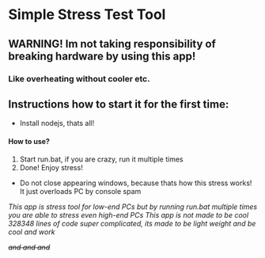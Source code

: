 # Simple Stress Test Tool
## WARNING! Im not taking responsibility of breaking hardware by using this app!
### Like overheating without cooler etc.



## Instructions how to start it for the first time:
* Install nodejs, thats all!


#### How to use?
1. Start run.bat, if you are crazy, run it multiple times
2. Done! Enjoy stress!
* Do not close appearing windows, because thats how this stress works! It just overloads PC by console spam


*This app is stress tool for low-end PCs but by running run.bat multiple times you are able to stress even high-end PCs
This app is not made to be cool 328348 lines of code super complicated, its made to be light weight and be cool and work*

~~*and and and*~~
